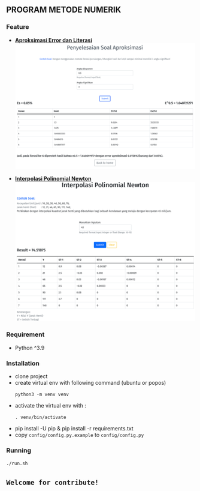 ## PROGRAM METODE NUMERIK 

### Feature
- [**Aproksimasi Error dan Literasi**](https://agprstyutdi.pythonanywhere.com/introduction-aproksimasi)
![Result Aproksimasi](static/img/result_aproksimasi.png)

- [**Interpolasi Polinomial Newton**](https://agprstyutdi.pythonanywhere.com/introduction-polinom-newton)
![Result Polinomial Newton](static/img/result_polinom_newton.png)

### Requirement
- Python ^3.9

### Installation 
- clone project
- create virtual env with following command (ubuntu or popos)
  ```
  python3 -m venv venv
  ```
- activate the virtual env with :
  ```
  . venv/bin/activate
  ```
- pip install -U pip & pip install -r requirements.txt
- copy ``config/config.py.example`` to ``config/config.py``

### Running
```
./run.sh
```

## ``Welcome for contribute!``
